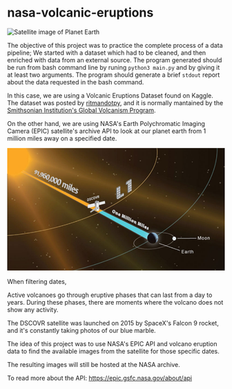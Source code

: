 # nasa-volcanic-eruptions
![Satellite image of Planet Earth]('INPUT/epic_1b_20190611003634.png')

The objective of this project was to practice the complete process of a data pipeline; We started with a dataset which had to be cleaned, and then enriched with data from an external source.
The program generated should be run from bash command line by runing `python3 main.py` and by giving it at least two arguments. The program should generate a brief `stdout` report about the data requested in the bash command.

In this case, we are using a Volcanic Eruptions Dataset found on Kaggle. The dataset was posted by [ritmandotpy](https://github.com/ritmandotpy/volcanic_eruptions), and it is normally mantained by the [Smithsonian Institution's Global Volcanism Program](https://volcano.si.edu/).

On the other hand, we are using NASA's Earth Polychromatic Imaging Camera (EPIC) satellite's archive API to look at our planet earth from 1 million miles away on a specified date.

![Deep Space Climate Observatory](INPUT/DSCOVR.jpg)

When filtering dates,

Active volcanoes go through eruptive phases that can last from a day to years. During these phases, there are moments where the volcano does not show any activity.

The DSCOVR satellite was launched on 2015 by SpaceX's Falcon 9 rocket, and it's constantly taking photos of our blue marble.

The idea of this project was to use NASA's EPIC API and volcano eruption data to find the available images from the satellite for those specific dates.

The resulting images will still be hosted at the NASA archive.

To read more about the API: 
https://epic.gsfc.nasa.gov/about/api

